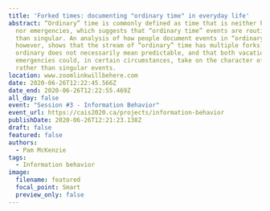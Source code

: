 ```yaml
---
title: 'Forked times: documenting "ordinary time" in everyday life'
abstract: “Ordinary” time is commonly defined as time that is neither holidays
  nor emergencies, which suggests that “ordinary time” events are routine rather
  than singular. An analysis of how people document events in “ordinary” time,
  however, shows that the stream of “ordinary” time has multiple forks; that
  ordinary does not necessarily mean predictable, and that both vacations and
  emergencies could, in certain circumstances, take on the character of routine
  rather than singular events.
location: www.zoomlinkwillbehere.com
date: 2020-06-26T12:22:45.566Z
date_end: 2020-06-26T12:22:55.469Z
all_day: false
event: "Session #3 - Information Behavior"
event_url: https://cais2020.ca/projects/information-behavior
publishDate: 2020-06-26T12:21:23.138Z
draft: false
featured: false
authors:
  - Pam McKenzie
tags:
  - Information behavior
image:
  filename: featured
  focal_point: Smart
  preview_only: false
---
```

